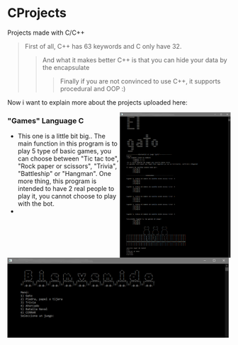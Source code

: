 # CProjects
Projects made with C/C++ 

> First of all, C++ has 63 keywords and C only have 32.
>> And what it makes better C++ is that you can hide your data by the encapsulate
>>> Finally if you are not convinced to use C++, it supports procedural and OOP :)

Now i want to explain more about the projects uploaded here:

<img src="https://github.com/Art3mis7082/CProjects/blob/main/Tictactoe.PNG" width="250px" align="right">

### "Games" Language C ###
  - This one is a little bit big.. The main function in this program is to play 5 type of basic games, you can choose between "Tic tac toe", "Rock paper or scissors", "Trivia", "Battleship" or "Hangman". One more thing, this program is intended to have 2 real people to play it, you cannot choose to play with the bot. 
  - 

<img src="https://github.com/Art3mis7082/CProjects/blob/main/ttt.PNG" width="500px" align="center">

 
